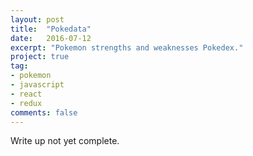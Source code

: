```yaml
---
layout: post
title:  "Pokedata"
date:   2016-07-12
excerpt: "Pokemon strengths and weaknesses Pokedex."
project: true
tag:
- pokemon
- javascript
- react
- redux
comments: false
---
```


Write up not yet complete.